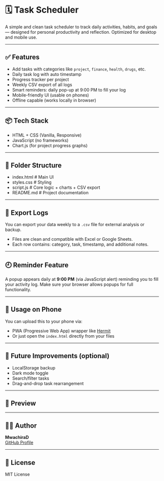 # 🗓️ Task Scheduler

A simple and clean task scheduler to track daily activities, habits, and goals — designed for personal productivity and reflection. Optimized for desktop and mobile use.

---

## ✅ Features

- Add tasks with categories like `project`, `finance`, `health`, `drugs`, etc.
- Daily task log with auto timestamp
- Progress tracker per project
- Weekly CSV export of all logs
- Smart reminders: daily pop-up at 9:00 PM to fill your log
- Mobile-friendly UI (usable on phones)
- Offline capable (works locally in browser)

---

## 📦 Tech Stack

- HTML + CSS (Vanilla, Responsive)
- JavaScript (no frameworks)
- Chart.js (for project progress graphs)

---

## 📂 Folder Structure
- index.html       # Main UI  
- styles.css       # Styling  
- script.js        # Core logic + charts + CSV export  
- README.md        # Project documentation



---

## 🔄 Export Logs

You can export your data weekly to a `.csv` file for external analysis or backup.

- Files are clean and compatible with Excel or Google Sheets.
- Each row contains: category, task, timestamp, and additional notes.

---

## 🕘 Reminder Feature

A popup appears daily at **9:00 PM** (via JavaScript alert) reminding you to fill your activity log. Make sure your browser allows popups for full functionality.

---

## 📱 Usage on Phone

You can upload this to your phone via:
- PWA (Progressive Web App) wrapper like [Hermit](https://hermit.chimbori.com/)
- Or just open the `index.html` directly from your files

---

## 🚀 Future Improvements (optional)

- LocalStorage backup
- Dark mode toggle
- Search/filter tasks
- Drag-and-drop task rearrangement

---

## 📸 Preview



---

## 👨‍💻 Author

**MwachiraD**  
[GitHub Profile](https://github.com/MwachiraD)

---

## 📃 License

MIT License

